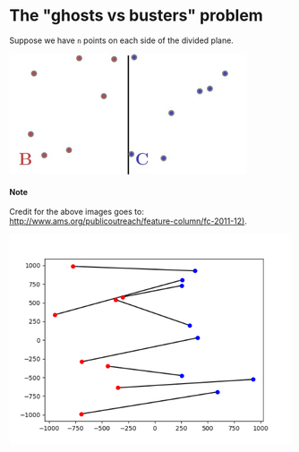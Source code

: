 # The "ghosts vs busters" problem

Suppose we have `n` points on each side of the divided plane.

![alt text](readme_images/fcarc-december2011-ham.1.jpg "Tmp")


#### Note

Credit for the above images goes to: <http://www.ams.org/publicoutreach/feature-column/fc-2011-12)>.



![alt text](readme_images/Figure_1.png "Tmp")
